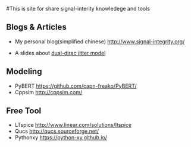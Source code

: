 #This is site for share signal-interity knowledege and tools



## Blogs & Articles

- My personal blog(simplified chinese)  http://www.signal-integrity.org/

- A slides about [dual-dirac jitter model](http://htmlpreview.github.io/?https://github.com/leeooox/Dual_Dirac_Jitter_Model_Slides/blob/master/Dual_dirac_Jitter.html)

## Modeling

- PyBERT  https://github.com/capn-freako/PyBERT/
- Cppsim http://cppsim.com/



## Free Tool

- LTspice http://www.linear.com/solutions/ltspice
- Qucs http://qucs.sourceforge.net/
- Pythonxy https://python-xy.github.io/

